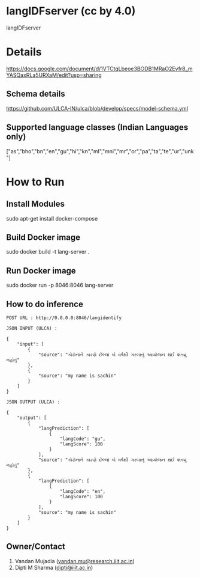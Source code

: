 # langIDFserver (cc by 4.0)
langIDFserver

# Details

https://docs.google.com/document/d/1VTCtqLbeoe3BODB1MRaO2Evfr8_mYASQaxRLa5URXaM/edit?usp=sharing

## Schema details

https://github.com/ULCA-IN/ulca/blob/develop/specs/model-schema.yml

## Supported language classes (Indian Languages only)

["as","bho","bn","en","gu","hi","kn","ml","mni","mr","or","pa","ta","te","ur","unk"]


# How to Run

## Install Modules

sudo apt-get install docker-compose

## Build Docker image

sudo docker build -t lang-server . 

## Run Docker image

sudo docker run -p 8046:8046 lang-server

## How to do inference


```
POST URL : http://0.0.0.0:8046/langidentify

JSON INPUT (ULCA) :

{
    "input": [
        {
            "source": "કોરોનાને કારણે છેલ્લાં બે વર્ષથી ગરબાનું આયોજન થઈ શક્યું નહોતું"
        },
        {
            "source": "my name is sachin"
        }
    ]
}

```
```
JSON OUTPUT (ULCA) :

{
    "output": [
        {
            "langPrediction": [
                {
                    "langCode": "gu",
                    "langScore": 100
                }
            ],
            "source": "કોરોનાને કારણે છેલ્લાં બે વર્ષથી ગરબાનું આયોજન થઈ શક્યું નહોતું"
        },
        {
            "langPrediction": [
                {
                    "langCode": "en",
                    "langScore": 100
                }
            ],
            "source": "my name is sachin"
        }
    ]
}

```


## Owner/Contact
1. Vandan Mujadia (vandan.mu@research.iiit.ac.in)
2. Dipti M Sharma (dipti@iiit.ac.in)
